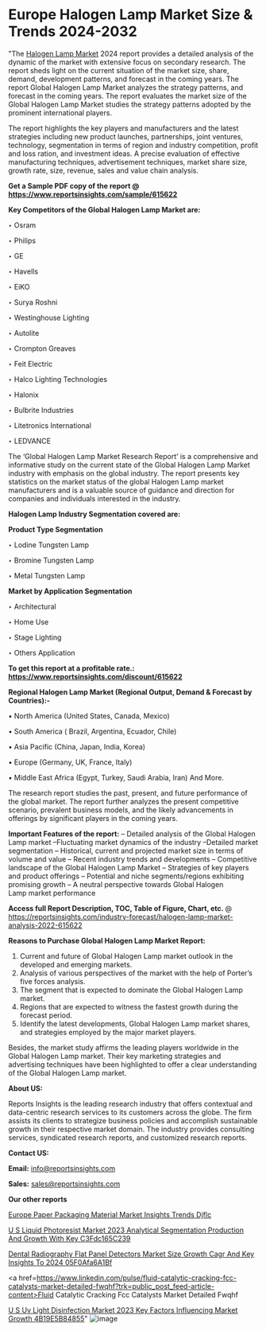 # Europe Halogen Lamp Market Size & Trends 2024-2032

"The <a href=https://www.reportsinsights.com/sample/615622>Halogen Lamp Market</a> 2024 report provides a detailed analysis of the dynamic of the market with extensive focus on secondary research. The report sheds light on the current situation of the market size, share, demand, development patterns, and forecast in the coming years. The report Global Halogen Lamp Market analyzes the strategy patterns, and forecast in the coming years. The report evaluates the market size of the Global Halogen Lamp Market studies the strategy patterns adopted by the prominent international players.

The report highlights the key players and manufacturers and the latest strategies including new product launches, partnerships, joint ventures, technology, segmentation in terms of region and industry competition, profit and loss ration, and investment ideas. A precise evaluation of effective manufacturing techniques, advertisement techniques, market share size, growth rate, size, revenue, sales and value chain analysis.

<strong>Get a Sample PDF copy of the report @ <a href=https://www.reportsinsights.com/sample/615622 style=color:#0000ff;>https://www.reportsinsights.com/sample/615622</a></strong>

<strong>Key Competitors of the Global Halogen Lamp Market are:</strong>

‣ Osram

‣ Philips

‣ GE

‣ Havells

‣ EiKO

‣ Surya Roshni

‣ Westinghouse Lighting

‣ Autolite

‣ Crompton Greaves

‣ Feit Electric

‣ Halco Lighting Technologies

‣ Halonix

‣ Bulbrite Industries

‣ Litetronics International

‣ LEDVANCE

The ‘Global Halogen Lamp Market Research Report’ is a comprehensive and informative study on the current state of the Global Halogen Lamp Market industry with emphasis on the global industry. The report presents key statistics on the market status of the global Halogen Lamp market manufacturers and is a valuable source of guidance and direction for companies and individuals interested in the industry.

<strong>Halogen Lamp Industry Segmentation covered are:</strong>

<strong>Product Type Segmentation</strong>

‣ Lodine Tungsten Lamp

‣ Bromine Tungsten Lamp

‣ Metal Tungsten Lamp

<strong>Market by Application Segmentation</strong>

‣ Architectural

‣ Home Use

‣ Stage Lighting

‣ Others Application

<strong>To get this report at a profitable rate.: <a href=https://www.reportsinsights.com/discount/615622 style=color:#0000ff;>https://www.reportsinsights.com/discount/615622</a></strong>

<strong>Regional Halogen Lamp Market (Regional Output, Demand &amp; Forecast by Countries):-</strong>

• North America (United States, Canada, Mexico)

• South America ( Brazil, Argentina, Ecuador, Chile)

• Asia Pacific (China, Japan, India, Korea)

• Europe (Germany, UK, France, Italy)

• Middle East Africa (Egypt, Turkey, Saudi Arabia, Iran) And More.

The research report studies the past, present, and future performance of the global market. The report further analyzes the present competitive scenario, prevalent business models, and the likely advancements in offerings by significant players in the coming years.

<strong>Important Features of the report:</strong>
– Detailed analysis of the Global Halogen Lamp market
–Fluctuating market dynamics of the industry
–Detailed market segmentation
– Historical, current and projected market size in terms of volume and value
– Recent industry trends and developments
– Competitive landscape of the Global Halogen Lamp Market
– Strategies of key players and product offerings
– Potential and niche segments/regions exhibiting promising growth
– A neutral perspective towards Global Halogen Lamp market performance

<strong>Access full Report Description, TOC, Table of Figure, Chart, etc. </strong>@   <a href=https://reportsinsights.com/industry-forecast/halogen-lamp-market-analysis-2022-615622 style=color:#0000ff;>https://reportsinsights.com/industry-forecast/halogen-lamp-market-analysis-2022-615622</a>

<strong>Reasons to Purchase Global Halogen Lamp Market Report:</strong>
1. Current and future of Global Halogen Lamp market outlook in the developed and emerging markets.
2. Analysis of various perspectives of the market with the help of Porter’s five forces analysis.
3. The segment that is expected to dominate the Global Halogen Lamp market.
4. Regions that are expected to witness the fastest growth during the forecast period.
5. Identify the latest developments, Global Halogen Lamp market shares, and strategies employed by the major market players.

Besides, the market study affirms the leading players worldwide in the Global Halogen Lamp market. Their key marketing strategies and advertising techniques have been highlighted to offer a clear understanding of the Global Halogen Lamp market.

<strong><strong>About US</strong>:</strong>

Reports Insights is the leading research industry that offers contextual and data-centric research services to its customers across the globe. The firm assists its clients to strategize business policies and accomplish sustainable growth in their respective market domain. The industry provides consulting services, syndicated research reports, and customized research reports.

<strong>Contact US:</strong>

<p class=><b>Email:</b> <a href=mailto:info@reportsinsights.com>info@reportsinsights.com</a></p>
<p class=><b>Sales:</b> <a href=mailto:sales@reportsinsights.com>sales@reportsinsights.com</a></p>

<strong>Our other reports</strong>

<a href=https://www.linkedin.com/pulse/europe-paper-packaging-material-market-insights-trends-djflc/>Europe Paper Packaging Material Market Insights Trends Djflc</a>

<a href=https://medium.com/@ruchikakadam73/u-s-liquid-photoresist-market-2023-analytical-segmentation-production-and-growth-with-key-c3fdc165c239>U S Liquid Photoresist Market 2023 Analytical Segmentation Production And Growth With Key C3Fdc165C239</a>

<a href=https://medium.com/@anuradhapatil5375484/dental-radiography-flat-panel-detectors-market-size-growth-cagr-and-key-insights-to-2024-05f0afa6a1bf>Dental Radiography Flat Panel Detectors Market Size Growth Cagr And Key Insights To 2024 05F0Afa6A1Bf</a>

<a href=https://www.linkedin.com/pulse/fluid-catalytic-cracking-fcc-catalysts-market-detailed-fwqhf?trk=public_post_feed-article-content>Fluid Catalytic Cracking Fcc Catalysts Market Detailed Fwqhf</a>

<a href=https://medium.com/@jagruti.reportsinsights/u-s-uv-light-disinfection-market-2023-key-factors-influencing-market-growth-4b19e5b84855>U S Uv Light Disinfection Market 2023 Key Factors Influencing Market Growth 4B19E5B84855</a>"
![image](https://github.com/Reportsinsights123/RIgrowth/assets/158415881/cbc5f64a-3109-480d-bd6b-9b823e694e03)

